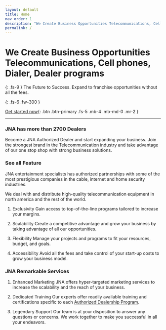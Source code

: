 ```yaml
---
layout: default
title: Home
nav_order: 1
description: "We Create Business Opportunities Telecommunications, Cell phones, Dialer, Dealer programs"
permalink: /
---
```


# We Create Business Opportunities Telecommunications, Cell phones, Dialer, Dealer programs
{: .fs-9 }
The Future to Success. Expand to franchise
opportunities without all the fees.

{: .fs-6 .fw-300 }

[Get started now](/docs/opportunities){: .btn .btn-primary .fs-5 .mb-4 .mb-md-0 .mr-2 }  

---

 
### JNA has more than 2700 Dealers

Become a JNA Authorized Dealer and start expanding your business. Join the strongest brand in the Telecommunication
industry and take advantage of our one stop shop with strong business solutions.

### See all Feature

JNA entertainment specialists has authorized partnerships with some of the most prestigious companies in the cable, internet and home security industries.

We deal with and distribute high-quality telecommunication equipment in north america and the rest of the world.
 
1. Exclusivity
  Gain access to top-of-the-line programs tailored to increase your margins.
  
2. Scalability
   Create a competitive advantage and grow your business by taking advantage of all our opportunities.
   
3. Flexibility
   Manage your projects and programs to fit your resources, budget, and goals.
   
4. Accessibility
   Avoid all the fees and take control of your start-up costs to grow your business model.
   
### JNA Remarkable Services

1. Enhanced Marketing
   JNA offers hyper-targeted marketing services to increase the scalability and the reach of your business.
   
2. Dedicated Training
   Our experts offer readily available training and certifications specific to each [Authorized Dealership Program](https://www.jnadealerprogram.com/blog/cable-dealer/).
   
3. Legendary Support
   Our team is at your disposition to answer any questions or concerns. We work together to make you successful in all your endeavors.

